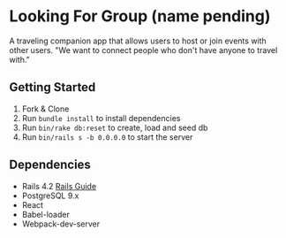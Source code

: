 # Looking For Group (name pending)

A traveling companion app that allows users to host or join events with other users.
"We want to connect people who don't have anyone to travel with."


## Getting Started

1. Fork & Clone
2. Run `bundle install` to install dependencies
5. Run `bin/rake db:reset` to create, load and seed db
9. Run `bin/rails s -b 0.0.0.0` to start the server


## Dependencies

* Rails 4.2 [Rails Guide](http://guides.rubyonrails.org/v4.2/)
* PostgreSQL 9.x
* React
* Babel-loader
* Webpack-dev-server